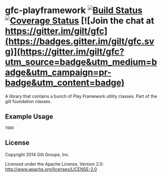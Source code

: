 # gfc-playframework [![Build Status](https://travis-ci.org/gilt/gfc-playframework.svg?branch=master)](https://travis-ci.org/gilt/gfc-playframework) [![Coverage Status](https://coveralls.io/repos/gilt/gfc-playframework/badge.svg?branch=master&service=github)](https://coveralls.io/github/gilt/gfc-playframework?branch=master) [![Join the chat at https://gitter.im/gilt/gfc](https://badges.gitter.im/gilt/gfc.svg)](https://gitter.im/gilt/gfc?utm_source=badge&utm_medium=badge&utm_campaign=pr-badge&utm_content=badge)

A library that contains a bunch of Play Framework utility classes. Part of the gilt foundation classes.

## Example Usage

    TODO

## License
Copyright 2014 Gilt Groupe, Inc.

Licensed under the Apache License, Version 2.0: http://www.apache.org/licenses/LICENSE-2.0